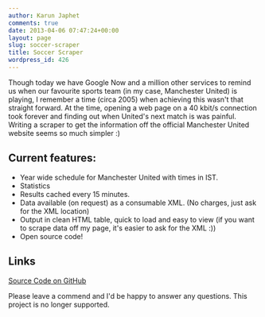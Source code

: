 ```yaml
---
author: Karun Japhet
comments: true
date: 2013-04-06 07:47:24+00:00
layout: page
slug: soccer-scraper
title: Soccer Scraper
wordpress_id: 426
---
```


Though today we have Google Now and a million other services to remind us when our favourite sports team (in my case, Manchester United) is playing, I remember a time (circa 2005) when achieving this wasn't that straight forward. At the time, opening a web page on a 40 kbit/s connection took forever and finding out when United's next match is was painful. Writing a scraper to get the information off the official Manchester United website seems so much simpler :)

## Current features:

  * Year wide schedule for Manchester United with times in IST.
  * Statistics
  * Results cached every 15 minutes.
  * Data available (on request) as a consumable XML. (No charges, just ask for the XML location)
  * Output in clean HTML table, quick to load and easy to view (if you want to scrape data off my page, it's easier to ask for the XML :))
  * Open source code!

## Links

[Source Code on GitHub](https://github.com/javatarz/SoccerScraper)

Please leave a commend and I'd be happy to answer any questions. This project is no longer supported.
